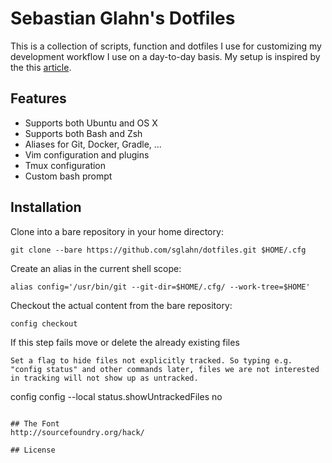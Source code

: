 # Sebastian Glahn's Dotfiles
This is a collection of scripts, function and dotfiles I use for customizing my development workflow I use on a day-to-day basis.
My setup is inspired by the this [article](http://developer.atlassian.com/blog/2016/02/best-way-to-store-dotfiles-git-bare-repo/).

## Features
- Supports both Ubuntu and OS X
- Supports both Bash and Zsh
- Aliases for Git, Docker, Gradle, ...
- Vim configuration and plugins
- Tmux configuration
- Custom bash prompt

## Installation
Clone into a bare repository in your home directory:
```
git clone --bare https://github.com/sglahn/dotfiles.git $HOME/.cfg
```
Create an alias in the current shell scope:
```
alias config='/usr/bin/git --git-dir=$HOME/.cfg/ --work-tree=$HOME'
```
Checkout the actual content from the bare repository:
```
config checkout
```
If this step fails move or delete the already existing files
```
Set a flag to hide files not explicitly tracked. So typing e.g. "config status" and other commands later, files we are not interested in tracking will not show up as untracked.
```
config config --local status.showUntrackedFiles no
```

## The Font
http://sourcefoundry.org/hack/

## License

